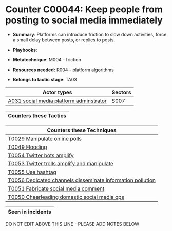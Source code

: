 # Counter C00044: Keep people from posting to social media immediately

* **Summary**: Platforms can introduce friction to slow down activities, force a small delay between posts, or replies to posts.

* **Playbooks**: 

* **Metatechnique**: M004 - friction

* **Resources needed:** R004 - platform algorithms

* **Belongs to tactic stage**: TA03


| Actor types | Sectors |
| ----------- | ------- |
| [A031 social media platform adminstrator](../generated_pages/actortypes/A031.md) | S007 |



| Counters these Tactics |
| ---------------------- |



| Counters these Techniques |
| ------------------------- |
| [T0029 Manipulate online polls](../generated_pages/techniques/T0029.md) |
| [T0049 Flooding](../generated_pages/techniques/T0049.md) |
| [T0054 Twitter bots amplify](../generated_pages/techniques/T0054.md) |
| [T0053 Twitter trolls amplify and manipulate](../generated_pages/techniques/T0053.md) |
| [T0055 Use hashtag](../generated_pages/techniques/T0055.md) |
| [T0056 Dedicated channels disseminate information pollution](../generated_pages/techniques/T0056.md) |
| [T0051 Fabricate social media comment](../generated_pages/techniques/T0051.md) |
| [T0050 Cheerleading domestic social media ops](../generated_pages/techniques/T0050.md) |



| Seen in incidents |
| ----------------- |


DO NOT EDIT ABOVE THIS LINE - PLEASE ADD NOTES BELOW
